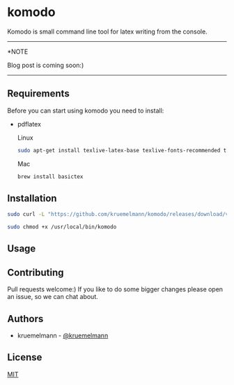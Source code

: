 # komodo

Komodo is small command line tool for latex writing from the console.

---
*NOTE

Blog post is coming soon:)

---
## Requirements

Before you can start using komodo you need to install:
* pdflatex

    Linux
    ```bash
    sudo apt-get install texlive-latex-base texlive-fonts-recommended texlive-fonts-extra texlive-latex-extra
    ```
    Mac
    ```bash
    brew install basictex
    ```


## Installation

```bash
sudo curl -L "https://github.com/kruemelmann/komodo/releases/download/v0.1.8/komodo-$(uname -s)-$(uname -m)" -o /usr/local/bin/komodo
```

```bash
sudo chmod +x /usr/local/bin/komodo
```

## Usage


## Contributing

Pull requests welcome:)
If you like to do some bigger changes please open an issue, so we can chat about.

## Authors

* kruemelmann - [@kruemelmann](https://github.com/kruemelmann/)

## License
[MIT](https://choosealicense.com/licenses/mit/)

